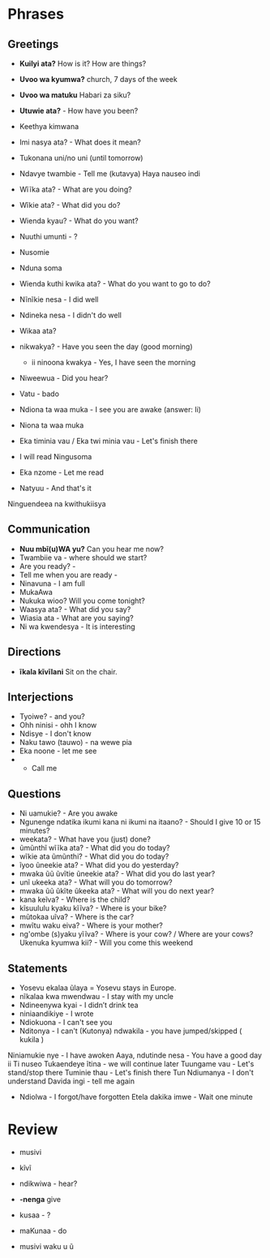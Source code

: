 # Phrases

## Greetings
- **Kuilyi ata?** How is it? How are things? 
- **Uvoo wa kyumwa?** church, 7 days of the week
- **Uvoo wa matuku** Habari za siku?
- **Utuwie ata?** - How have you been?
- Keethya kimwana
- Imi nasya ata? - What does it mean?
- Tukonana uni/no uni (until tomorrow)
- Ndavye twambie - Tell me (kutavya)
Haya nauseo indi
- Wĩĩka ata? - What are you doing?
- Wĩkie ata? - What did you do?
- Wienda kyau? - What do you want?
- Nuuthi umunti - ?
- Nusomie
- Nduna soma
- Wienda kuthi kwika ata? - What do you want to go to do?
- Nĩnĩkie nesa - I did well
- Ndineka nesa - I didn't do well
- Wikaa ata?
- nikwakya? - Have you seen the day (good morning)
  - ii ninoona kwakya - Yes, I have seen the morning
- Niweewua - Did you hear?

- Vatu - bado
- Ndiona ta waa muka - I see you are awake (answer: Ii)
- Niona ta waa muka
- Eka timinia vau / Eka twi minia vau - Let's finish there
- I will read Ningusoma
- Eka nzome - Let me read
- Natyuu - And that's it

Ninguendeea na kwithukiisya

## Communication
- **Nuu mbĩ(u)WA yu?** Can you hear me now?
- Twambiie va - where should we start?
- Are you ready? - 
- Tell me when you are ready - 
- Ninavuna - I am full
- MukaAwa
- Nukuka wioo? Will you come tonight?
- Waasya ata? - What did you say?
- Wiasia ata - What are you saying?
- Ni wa kwendesya - It is interesting

## Directions
- **ĩkala kĩvĩlani** Sit on the chair.

## Interjections
- Tyoiwe? - and you?
- Ohh ninisi - ohh I know
- Ndisye - I don't know
- Naku tawo (tauwo) - na wewe pia
- Eka noone - let me see
-  - Call me

## Questions
- Ni uamukie? - Are you awake
- Ngunenge ndatika ikumi kana ni ikumi na itaano? - Should I give 10 or 15 minutes?
- weekata? - What have you (just) done?
- ũmũnthĩ wĩĩka ata? - What did you do today?
- wĩkie ata ũmũnthi? - What did you do today?
- ĩyoo ũneekie ata? - What did you do yesterday?
- mwaka ũũ ũvĩtie ũneekie ata? - What did you do last year?
- unĩ ukeeka ata? - What will you do tomorrow?
- mwaka ũũ ũkĩte ũkeeka ata? - What will you do next year?
- kana keĩva? - Where is the child?
- kĩsuululu kyaku kĩĩva? - Where is your bike?
- mũtokaa uĩva? - Where is the car?
- mwĩtu waku eiva? - Where is your mother?
- ng'ombe (s)yaku yĩĩva? - Where is your cow? / Where are your cows?
Ukenuka kyumwa kii? - Will you come this weekend

## Statements
- Yosevu ekalaa ũlaya = Yosevu stays in Europe.
- nĩkalaa kwa mwendwau - I stay with my uncle
- Ndineenywa kyai - I didn’t drink tea
- niniaandikiye - I wrote
- Ndiokuona - I can't see you
- Nditonya - I can't (Kutonya)
ndwakila - you have jumped/skipped ( kukila )

Niniamukie nye - I have awoken
Aaya, ndutinde nesa - You have a good day
ii Ti nuseo
Tukaendeye ĩtina - we will continue later
Tuungame vau - Let's stand/stop there
Tuminie thau - Let's finish there
Tun
Ndiumanya - I don't understand
Davida ingi - tell me again
 - Ndiolwa - I forgot/have forgotten
Etela dakika imwe - Wait one minute


# Review
- musivi
- kĩvĩ
- ndikwiwa - hear?
- **-nenga** give

- kusaa - ?
- maKunaa - do
- musivi waku u ũ 
